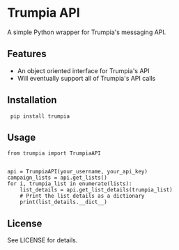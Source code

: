 Trumpia API
==========================
A simple Python wrapper for Trumpia's messaging API.

Features
--------

* An object oriented interface for Trumpia's API
* Will eventually support all of Trumpia's API calls


Installation
-------------
     pip install trumpia 
     
Usage
-----

    from trumpia import TrumpiaAPI
    
    
    api = TrumpiaAPI(your_username, your_api_key)
    campaign_lists = api.get_lists()
    for i, trumpia_list in enumerate(lists):
        list_details = api.get_list_details(trumpia_list)
        # Print the list details as a dictionary
        print(list_details.__dict__)


License
-------

See LICENSE for details.